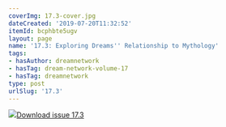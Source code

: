 ```yaml
---
coverImg: 17.3-cover.jpg
dateCreated: '2019-07-20T11:32:52'
itemId: bcphbte5ugv
layout: page
name: '17.3: Exploring Dreams'' Relationship to Mythology'
tags:
- hasAuthor: dreamnetwork
- hasTag: dream-network-volume-17
- hasTag: dreamnetwork
type: post
urlSlug: '17.3'
---
```

<img class="card-journal-img" src="../images/17.3-rect.jpg"/><a href="../files/pdfs/Volume_17/17.3-Dream-Network-Vol-17-No-3.pdf" download="">Download issue 17.3</a>